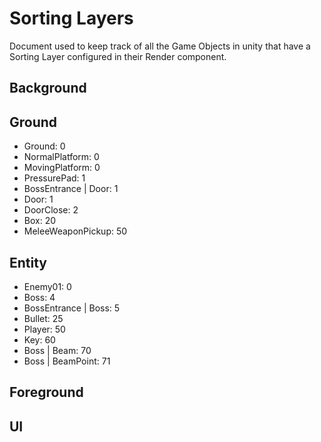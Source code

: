 # Sorting Layers

Document used to keep track of all the Game Objects in unity that have a Sorting Layer configured in their Render component.

## Background

## Ground

- Ground: 0
- NormalPlatform: 0
- MovingPlatform: 0
- PressurePad: 1
- BossEntrance | Door: 1
- Door: 1
- DoorClose: 2
- Box: 20
- MeleeWeaponPickup: 50

## Entity

- Enemy01: 0
- Boss: 4
- BossEntrance | Boss: 5
- Bullet: 25
- Player: 50
- Key: 60
- Boss | Beam: 70
- Boss | BeamPoint: 71

## Foreground

## UI
